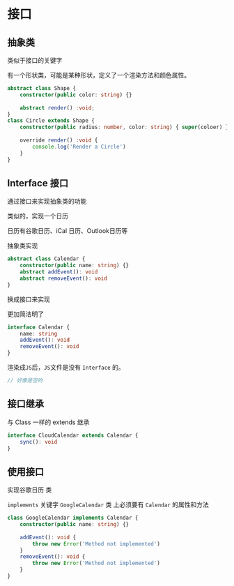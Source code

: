 # 接口

## 抽象类

类似于接口的关键字

有一个形状类，可能是某种形状，定义了一个渲染方法和颜色属性。

```ts
abstract class Shape {
    constructor(public color: string) {}
    
    abstract render() :void;
}
class Circle extends Shape {
    constructor(public radius: number, color: string) { super(coloer) }
    
    override render() :void {
        console.log('Render a Circle')
    }
}
```



## Interface 接口

通过接口来实现抽象类的功能

类似的，实现一个日历

日历有谷歌日历、iCal 日历、Outlook日历等

抽象类实现

```ts
abstract class Calendar {
    constructor(public name: string) {}
    abstract addEvent(): void
    abstract removeEvent(): void
}
```

换成接口来实现

更加简洁明了

```ts
interface Calendar {
    name: string
    addEvent(): void
    removeEvent(): void
}
```

渲染成`JS`后，`JS`文件是没有 `Interface` 的。

```js
// 好像是空的
```



## 接口继承

与 Class 一样的 extends 继承

```ts
interface CloudCalendar extends Calendar {
    sync(): void
}
```



## 使用接口

实现谷歌日历 类

`implements` 关键字 `GoogleCalendar` 类 上必须要有 `Calendar` 的属性和方法

```ts
class GoogleCalendar implements Calendar {
    constructor(public name: string) {}
    
    addEvent(): void {
        throw new Error('Method not implemented')
    }
    removeEvent(): void {
        throw new Error('Method not implemented')
    }
}
```

